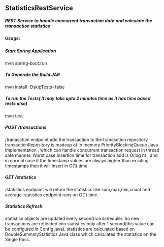 ## StatisticsRestService
##### REST Service to handle concurrent transaction data and calculate the transaction statistics 


##### Usage:


##### Start Spring Application

mvn spring-boot:run

##### To Generate the Build JAR 

mvn install -DskipTests=false

##### To run the Tests( It may take upto 2 minutes time as it has time based tests also)

mvn test 


##### POST /transactions

/tranasction endpoint add the transaction to the tranasction repository
transactionRepository is madeup of in memory PriorityBlockingQueue Java Implementation , which can handle concurrent transaction request in thread safe manner.
Worst case insertion time for transaction add is O(log n) , and in normal case if the timestamp values are always higher than exisiting timestamps then it will insert in O(1) time.

##### GET /statistics

/statistics endpoint will return the statistics like sum,max,min,count and average. 
statistics endpoint runs on O(1) time. 

##### Statistics Refresh  

statistics objects are updated every second via scheduler. So new transactions are reflected into statistics only after 1 second(this value can be configured in Config.java).
statistics are calculated based on DoubleSummaryStatistics Java class which calculates the statistics on the Single Pass.
